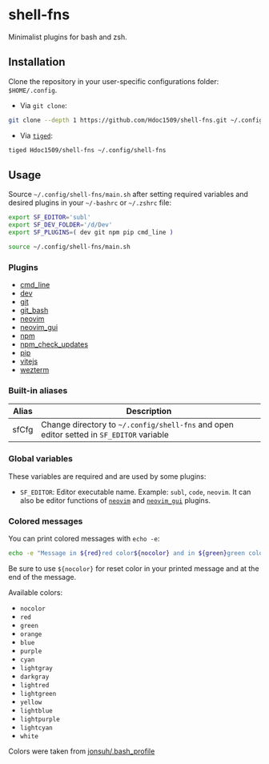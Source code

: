 # shell-fns

Minimalist plugins for bash and zsh.

## Installation

Clone the repository in your user-specific configurations folder: `$HOME/.config`.

- Via `git clone`:

```sh
git clone --depth 1 https://github.com/Hdoc1509/shell-fns.git ~/.config/shell-fns
```

- Via [`tiged`](https://github.com/tiged/tiged#installation):

```sh
tiged Hdoc1509/shell-fns ~/.config/shell-fns
```

## Usage

Source `~/.config/shell-fns/main.sh` after setting required variables and desired plugins in your `~/-bashrc` or `~/.zshrc` file:

```sh
export SF_EDITOR='subl'
export SF_DEV_FOLDER='/d/Dev'
export SF_PLUGINS=( dev git npm pip cmd_line )

source ~/.config/shell-fns/main.sh
```

### Plugins

- [cmd_line](/plugins/cmd_line/)
- [dev](/plugins/dev/)
- [git](/plugins/git/)
- [git_bash](/plugins/git_bash/)
- [neovim](/plugins/neovim/)
- [neovim_gui](/plugins/neovim_gui/)
- [npm](/plugins/npm/)
- [npm_check_updates](/plugins/npm_check_updates/)
- [pip](/plugins/pip/)
- [vitejs](/plugins/vitejs/)
- [wezterm](/plugins/wezterm/)

### Built-in aliases

| Alias | Description                                                                              |
| ----- | ---------------------------------------------------------------------------------------- |
| sfCfg | Change directory to `~/.config/shell-fns` and open editor setted in `SF_EDITOR` variable |

### Global variables

These variables are required and are used by some plugins:

- `SF_EDITOR`: Editor executable name. Example: `subl`, `code`, `neovim`. It can also be editor functions of [`neovim`](/plugins/neovim/) and [`neovim_gui`](/plugins/neovim_gui/) plugins.

### Colored messages

You can print colored messages with `echo -e`:

```sh
echo -e "Message in ${red}red color${nocolor} and in ${green}green color${nocolor}"
```

Be sure to use `${nocolor}` for reset color in your printed message and at the end of the message.

Available colors:

- `nocolor`
- `red`
- `green`
- `orange`
- `blue`
- `purple`
- `cyan`
- `lightgray`
- `darkgray`
- `lightred`
- `lightgreen`
- `yellow`
- `lightblue`
- `lightpurple`
- `lightcyan`
- `white`

Colors were taken from [jonsuh/.bash_profile](https://gist.github.com/jonsuh/3c89c004888dfc7352be)
